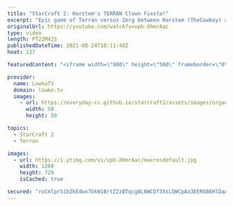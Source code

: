 ```yaml
---
title: "StarCraft 2: Harstem's TERRAN Clown Fiesta!"
excerpt: "Epic game of Terran versus Zerg between Harstem (TheCowboy) and EliteAI. In the pursuit of trying to outsmart the opponent, Harstem decides to go for a super late Battlecruiser into Terran Mech opener while the opponent switches to Muta Ling Bane.  Harstem's channel: https://www.youtube.com/harstem"
originalUrl: https://youtube.com/watch?v=vpb-XhmrAac
type: video
length: PT22M42S
publishedDateTime: 2021-08-24T10:11:40Z
heat: 127

featuredContent: "<iframe width=\"800\" height=\"500\" frameborder=\"0\" src=\"https://www.youtube.com/embed/vpb-XhmrAac\" allow=\"accelerometer; autoplay; encrypted-media; gyroscope; picture-in-picture\" allowfullscreen></iframe>"

provider:
  name: LowkoTV
  domain: lowko.tv
  images:
    - url: https://everyday-cc.github.io/starcraft2/assets/images/organizations/lowko.tv-50x50.jpg
      width: 50
      height: 50

topics:
  - StarCraft 2
  - Terran

images:
  - url: https://i.ytimg.com/vi/vpb-XhmrAac/maxresdefault.jpg
    width: 1280
    height: 720
    isCached: true

secured: "roCmlpr5ibZkEdwn7bkW1BrtZZzBTqcg8L6WCDf3XsLQWCpAa3EERGB6HlDaAfs2BTOHf4n89q4ES6KtYtmmwvVGvl1KokQhhG88vvARWI8HPDfC6RD0hoFAOTs2w1nA+4zUslmfZ57t22XaCiFOiMN6I8w2rMKylsri7+WPD8jt5bAsNHDzFK0J/wxPkAlemaX4weLInGFSEMi4DRVtD2Iv2vCdPx1ONWJ2RWxWKQKDAH9bzMgSvHx25PmqsoQSNgqeqFKdlN2LAxApGErtfsXU1xstFd6axSPECAetnfYhCf4+x7lnEiTRl6Ve6fIr1LqND9AtzAPisrTRoNFw7DKYxnUbO5EKrjfsEvtOyHfQkzfkqAJ5b8mbKxVWW1RuuWHRMRHG4oEIiVUCJ4Me68kitPRaCtHDJkfTDxGQk3M=;WaMhD21o0p0H9hHznfo7/g=="
---
```



